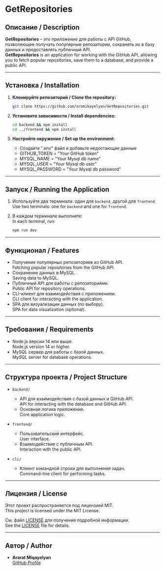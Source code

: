 
# GetRepositories

## Описание / Description

**GetRepositories** – это приложение для работы с API GitHub, позволяющее получать популярные репозитории, сохранять их в базу данных и предоставлять публичный API.  
**GetRepositories** is an application for working with the GitHub API, allowing you to fetch popular repositories, save them to a database, and provide a public API.

---

## Установка / Installation

1. **Клонируйте репозиторий / Clone the repository:**  
   ```bash
   git clone https://github.com/aromikayelyan/GetRepositories.git
   ```

2. **Установите зависимости / Install dependencies:**  
   ```bash
   cd backend && npm install
   cd ../frontend && npm install
   ```

3. **Настройте окружение / Set up the environment:**  
   - Создайте ".env" файл и добавьте недостающие данные
   - GITHUB_TOKEN = "Your GitHub token"
   - MYSQL_NAME = "Your Mysql db name"
   - MYSQL_USER = "Your Mysql db user"
   - MYSQL_PASSWORD = "Your Mysql db password"

---

## Запуск / Running the Application

1. Используйте два терминала: один для `backend`, другой для `frontend`.  
   Use two terminals: one for `backend` and one for `frontend`.

2. В каждом терминале выполните:  
   In each terminal, run:  
   ```bash
   npm run dev
   ```

---

## Функционал / Features

- Получение популярных репозиториев из GitHub API.  
  Fetching popular repositories from the GitHub API.  
- Сохранение данных в MySQL.  
  Saving data to MySQL.  
- Публичный API для работы с репозиториями.  
  Public API for repository operations.  
- CLI-клиент для взаимодействия с приложением.  
  CLI client for interacting with the application.  
- SPA для визуализации данных (по выбору).  
  SPA for data visualization (optional).

---

## Требования / Requirements

- Node.js версии 14 или выше.  
  Node.js version 14 or higher.  
- MySQL сервер для работы с базой данных.  
  MySQL server for database operations.

---

## Структура проекта / Project Structure

- `backend/`  
  - API для взаимодействия с базой данных и GitHub API.  
    API for interacting with the database and GitHub API.
  - Основная логика приложения.  
    Core application logic.

- `frontend/`  
  - Пользовательский интерфейс.  
    User interface.
  - Взаимодействие с публичным API.  
    Interaction with the public API.

- `cli/`  
  - Клиент командной строки для выполнения задач.  
    Command-line client for performing tasks.

---

## Лицензия / License

Этот проект распространяется под лицензией MIT.  
This project is licensed under the MIT License.  

См. файл [LICENSE](LICENSE) для получения подробной информации.  
See the [LICENSE](LICENSE) file for details.

---

## Автор / Author

- **Ararat Miqayelyan**  
  [GitHub Profile](https://github.com/aromikayelyan)

